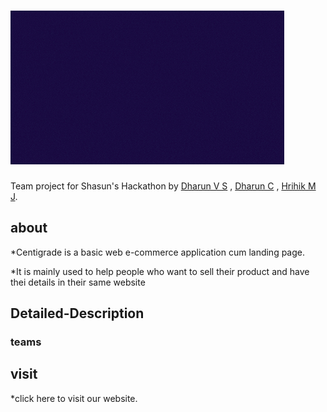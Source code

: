 # ![Centigrade](/images/logo.gif)



Team project for Shasun's Hackathon by [Dharun V S](https://github.com/dharunvs) , [Dharun C](https://github.com/Dharundds) , [Hrihik M J](https://github.com/HrithikMJ/).




## about

 *Centigrade is a basic web e-commerce application cum landing page.

 *It is mainly used to help people who want to sell their product and have thei details in their same website
 

## Detailed-Description

### teams


## visit

 *click here to visit our website.
